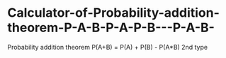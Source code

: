 # Calculator-of-Probability-addition-theorem-P-A-B-P-A-P-B---P-A-B-
Probability addition theorem P(A+B) = P(A) + P(B) - P(A*B) 2nd type
